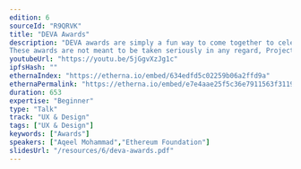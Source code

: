 ```yaml
---
edition: 6
sourceId: "R9QRVK"
title: "DEVA Awards"
description: "DEVA awards are simply a fun way to come together to celebrate and allow the community to signal their appreciation for the amazing work that has been done in the ecosystem since last Devcon to drastically improve the utility and usability of Web 3 technologies for the masses. Come celebrate community achievements!
These awards are not meant to be taken seriously in any regard, Project nominations were gathered through community input of over 2000 unique nominations."
youtubeUrl: "https://youtu.be/5jGgvXzJg1c"
ipfsHash: ""
ethernaIndex: "https://etherna.io/embed/634edfd5c02259b06a2ffd9a"
ethernaPermalink: "https://etherna.io/embed/e7e4aae25f5c36e7911563f31192b2ae1d6678efd2106cce15a37e287558b2eb"
duration: 653
expertise: "Beginner"
type: "Talk"
track: "UX & Design"
tags: ["UX & Design"]
keywords: ["Awards"]
speakers: ["Aqeel Mohammad","Ethereum Foundation"]
slidesUrl: "/resources/6/deva-awards.pdf"
---
```

